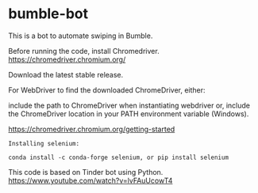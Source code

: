 # bumble-bot
This is a bot to automate swiping in Bumble.

Before running the code, install Chromedriver.
https://chromedriver.chromium.org/

Download the latest stable release.

For WebDriver to find the downloaded ChromeDriver, either:

include the path to ChromeDriver when instantiating webdriver or,
include the ChromeDriver location in your PATH environment variable (Windows).

https://chromedriver.chromium.org/getting-started

```
Installing selenium:

conda install -c conda-forge selenium, or pip install selenium
```

This code is based on Tinder bot using Python. 
https://www.youtube.com/watch?v=lvFAuUcowT4
